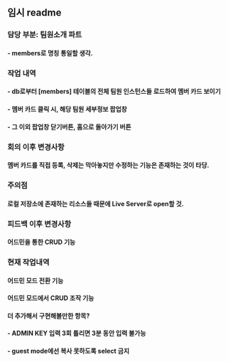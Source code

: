 
## 임시 readme

### 담당 부분: 팀원소개 파트

#### - members로 명칭 통일할 생각.


### 작업 내역

#### - db로부터 [members] 테이블의 전체 팀원 인스턴스들 로드하여 멤버 카드 보이기

#### - 멤버 카드 클릭 시, 해당 팀원 세부정보 팝업창

#### - 그 이외 팝업창 닫기버튼, 홈으로 돌아가기 버튼



### 회의 이후 변경사항

#### 멤버 카드를 직접 등록, 삭제는 막아놓지만 수정하는 기능은 존재하는 것이 타당.



### 주의점

#### 로컬 저장소에 존재하는 리소스들 때문에 Live Server로 open할 것.


### 피드백 이후 변경사항

#### 어드민을 통한 CRUD 기능


### 현재 작업내역

#### 어드민 모드 전환 기능

#### 어드민 모드에서 CRUD 조작 기능



#### 더 추가해서 구현해볼만한 항목?

#### - ADMIN KEY 입력 3회 틀리면 3분 동안 입력 불가능

#### - guest mode에선 복사 못하도록 select 금지